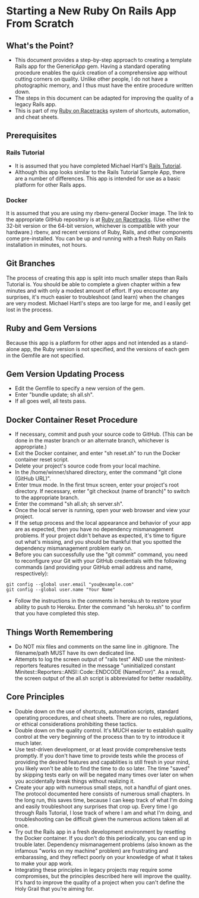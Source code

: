 # Starting a New Ruby On Rails App From Scratch

## What's the Point?
*  This document provides a step-by-step approach to creating a template Rails app for the GenericApp gem.  Having a standard operating procedure enables the quick creation of a comprehensive app without cutting corners on quality.  Unlike other people, I do not have a photographic memory, and I thus must have the entire procedure written down.
*  The steps in this document can be adapted for improving the quality of a legacy Rails app.
*  This is part of my [Ruby on Racetracks](http://www.rubyonracetracks.com/) system of shortcuts, automation, and cheat sheets.

## Prerequisites

### Rails Tutorial
*  It is assumed that you have completed Michael Hartl's [Rails Tutorial](https://www.railstutorial.org/).
*  Although this app looks similar to the Rails Tutorial Sample App, there are a number of differences.  This app is intended for use as a basic platform for other Rails apps.

### Docker
It is assumed that you are using my rbenv-general Docker image.  The link to the appropriate GitHub repository is at [Ruby on Racetracks](http://www.rubyonracetracks.com/).  (Use either the 32-bit version or the 64-bit version, whichever is compatible with your hardware.)  rbenv, and recent versions of Ruby, Rails, and other components come pre-installed.  You can be up and running with a fresh Ruby on Rails installation in minutes, not hours.

## Git Branches
The process of creating this app is split into much smaller steps than Rails Tutorial is.  You should be able to complete a given chapter within a few minutes and with only a modest amount of effort.  If you encounter any surprises, it's much easier to troubleshoot (and learn) when the changes are very modest.  Michael Hartl's steps are too large for me, and I easily get lost in the process.

## Ruby and Gem Versions
Because this app is a platform for other apps and not intended as a stand-alone app, the Ruby version is not specified, and the versions of each gem in the Gemfile are not specified.

## Gem Version Updating Process
*  Edit the Gemfile to specify a new version of the gem.
*  Enter "bundle update; sh all.sh".
*  If all goes well, all tests pass.

## Docker Container Reset Procedure
* If necessary, commit and push your source code to GitHub.  (This can be done in the master branch or an alternate branch, whichever is appropriate.)
* Exit the Docker container, and enter "sh reset.sh" to run the Docker container reset script.
* Delete your project's source code from your local machine.
* In the /home/winner/shared directory, enter the command "git clone (GitHub URL)".
* Enter tmux mode.  In the first tmux screen, enter your project's root directory.  If necessary, enter "git checkout (name of branch)" to switch to the appropriate branch.
* Enter the command "sh all.sh; sh server.sh".
* Once the local server is running, open your web browser and view your project.
* If the setup process and the local appearance and behavior of your app are as expected, then you have no dependency mismanagement problems.  If your project didn't behave as expected, it's time to figure out what's missing, and you should be thankful that you spotted the dependency mismanagement problem early on.
* Before you can successfully use the "git commit" command, you need to reconfigure your Git with your GitHub credentials with the following commands (and providing your GitHub email address and name, respectively):
```
git config --global user.email "you@example.com"
git config --global user.name "Your Name"
```
* Follow the instructions in the comments in heroku.sh to restore your ability to push to Heroku.  Enter the command "sh heroku.sh" to confirm that you have completed this step.

## Things Worth Remembering
* Do NOT mix files and comments on the same line in .gitignore.  The filename/path MUST have its own dedicated line.
* Attempts to log the screen output of "rails test" AND use the minitest-reporters features resulted in the message "uninitialized constant Minitest::Reporters::ANSI::Code::ENDCODE (NameError)".  As a result, the screen output of the all.sh script is abbreviated for better readability.

## Core Principles
* Double down on the use of shortcuts, automation scripts, standard operating procedures, and cheat sheets.  There are no rules, regulations, or ethical considerations prohibiting these tactics.
* Double down on the quality control.  It's MUCH easier to establish quality control at the very beginning of the process than to try to introduce it much later.
* Use test-driven development, or at least provide comprehensive tests promptly.  If you don't have time to provide tests while the process of providing the desired features and capablities is still fresh in your mind, you likely won't be able to find the time to do so later.  The time "saved" by skipping tests early on will be negated many times over later on when you accidentally break things without realizing it.
* Create your app with numerous small steps, not a handful of giant ones.  The protocol documented here consists of numerous small chapters.  In the long run, this saves time, because I can keep track of what I'm doing and easily troubleshoot any surprises that crop up.  Every time I go through Rails Tutorial, I lose track of where I am and what I'm doing, and troubleshooting can be difficult given the numerous actions taken all at once.
* Try out the Rails app in a fresh development environment by resetting the Docker container.  If you don't do this periodically, you can end up in trouble later.  Dependency mismanagement problems (also known as the infamous "works on my machine" problem) are frustrating and embarassing, and they reflect poorly on your knowledge of what it takes to make your app work.
* Integrating these principles in legacy projects may require some compromises, but the principles described here will improve the quality.  It's hard to improve the quality of a project when you can't define the Holy Grail that you're aiming for.
